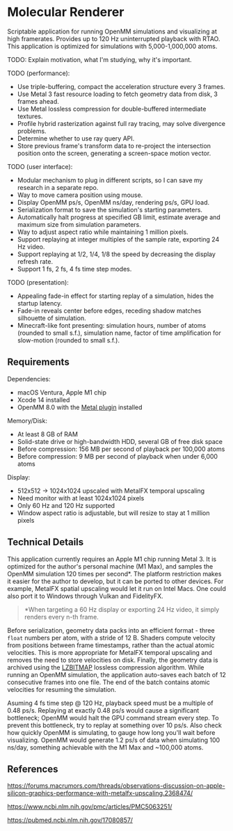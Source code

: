 # Molecular Renderer

Scriptable application for running OpenMM simulations and visualizing at high framerates. Provides up to 120 Hz uninterrupted playback with RTAO. This application is optimized for simulations with 5,000-1,000,000 atoms.

TODO: Explain motivation, what I'm studying, why it's important.

TODO (performance):
- Use triple-buffering, compact the acceleration structure every 3 frames.
- Use Metal 3 fast resource loading to fetch geometry data from disk, 3 frames ahead.
- Use Metal lossless compression for double-buffered intermediate textures.
- Profile hybrid rasterization against full ray tracing, may solve divergence problems.
- Determine whether to use ray query API.
- Store previous frame's transform data to re-project the intersection position onto the screen, generating a screen-space motion vector.

TODO (user interface):
- Modular mechanism to plug in different scripts, so I can save my research in a separate repo.
- Way to move camera position using mouse.
- Display OpenMM ps/s, OpenMM ns/day, rendering ps/s, GPU load.
- Serialization format to save the simulation's starting parameters.
- Automatically halt progress at specified GB limit, estimate average and maximum size from simulation parameters.
- Way to adjust aspect ratio while maintaining 1 million pixels.
- Support replaying at integer multiples of the sample rate, exporting 24 Hz video.
- Support replaying at 1/2, 1/4, 1/8 the speed by decreasing the display refresh rate.
- Support 1 fs, 2 fs, 4 fs time step modes.

TODO (presentation):
- Appealing fade-in effect for starting replay of a simulation, hides the startup latency.
- Fade-in reveals center before edges, receding shadow matches silhouette of simulation.
- Minecraft-like font presenting: simulation hours, number of atoms (rounded to small s.f.), simulation name, factor of time amplification for slow-motion (rounded to small s.f.).

## Requirements

Dependencies:
- macOS Ventura, Apple M1 chip
- Xcode 14 installed
- OpenMM 8.0 with the [Metal plugin](https://github.com/philipturner/openmm-metal) installed

Memory/Disk:
- At least 8 GB of RAM
- Solid-state drive or high-bandwidth HDD, several GB of free disk space
- Before compression: 156 MB per second of playback per 100,000 atoms
- Before compression: 9 MB per second of playback when under 6,000 atoms

Display:
- 512x512 -> 1024x1024 upscaled with MetalFX temporal upscaling
- Need monitor with at least 1024x1024 pixels
- Only 60 Hz and 120 Hz supported
- Window aspect ratio is adjustable, but will resize to stay at 1 million pixels

## Technical Details

This application currently requires an Apple M1 chip running Metal 3. It is optimized for the author's personal machine (M1 Max), and samples the OpenMM simulation 120 times per second\*. The platform restriction makes it easier for the author to develop, but it can be ported to other devices. For example, MetalFX spatial upscaling would let it run on Intel Macs. One could also port it to Windows through Vulkan and FidelityFX.

> \*When targeting a 60 Hz display or exporting 24 Hz video, it simply renders every n-th frame.

Before serialization, geometry data packs into an efficient format - three `float` numbers per atom, with a stride of 12 B. Shaders compute velocity from positions between frame timestamps, rather than the actual atomic velocities. This is more appropriate for MetalFX temporal upscaling and removes the need to store velocities on disk. Finally, the geometry data is archived using the [LZBITMAP](https://developer.apple.com/documentation/compression/compression_lzbitmap) lossless compression algorithm. While running an OpenMM simulation, the application auto-saves each batch of 12 consecutive frames into one file. The end of the batch contains atomic velocities for resuming the simulation.

Asuming 4 fs time step @ 120 Hz, playback speed must be a multiple of 0.48 ps/s. Replaying at exactly 0.48 ps/s would cause a significant bottleneck; OpenMM would halt the GPU command stream every step. To prevent this bottleneck, try to replay at something over 10 ps/s. Also check how quickly OpenMM is simulating, to gauge how long you'll wait before visualizing. OpenMM would generate 1.2 ps/s of data when simulating 100 ns/day, something achievable with the M1 Max and ~100,000 atoms.

## References

https://forums.macrumors.com/threads/observations-discussion-on-apple-silicon-graphics-performance-with-metalfx-upscaling.2368474/

https://www.ncbi.nlm.nih.gov/pmc/articles/PMC5063251/

https://pubmed.ncbi.nlm.nih.gov/17080857/
